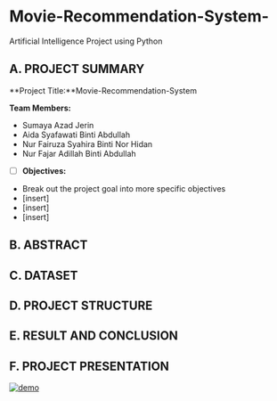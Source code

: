 # Movie-Recommendation-System-
Artificial Intelligence Project using Python
## A. PROJECT SUMMARY

**Project Title:**Movie-Recommendation-System

**Team Members:** 
- Sumaya Azad Jerin
- Aida Syafawati Binti Abdullah
- Nur Fairuza Syahira Binti Nor Hidan
- Nur Fajar Adillah Binti Abdullah


- [ ] **Objectives:**
- Break out the project goal into more specific objectives
- [insert]
- [insert]
- [insert]











##  B. ABSTRACT 












## C.  DATASET









## D.   PROJECT STRUCTURE









## E.  RESULT AND CONCLUSION







## F.   PROJECT PRESENTATION 







[![demo](https://img.youtube.com/vi/-p7HGwOWxtg/0.jpg)](https://www.youtube.com/watch?v=-p7HGwOWxtg "demo")

